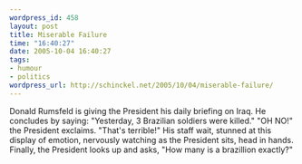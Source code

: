 ```yaml
--- 
wordpress_id: 458
layout: post
title: Miserable Failure
time: "16:40:27"
date: 2005-10-04 16:40:27
tags: 
- humour
- politics
wordpress_url: http://schinckel.net/2005/10/04/miserable-failure/
---
```

Donald Rumsfeld is giving the President his daily briefing on Iraq. He concludes by saying: "Yesterday, 3 Brazilian soldiers were killed." "OH NO!" the President exclaims. "That's terrible!" His staff wait, stunned at this display of emotion, nervously watching as the President sits, head in hands. Finally, the President looks up and asks, "How many is a brazillion exactly?" 
